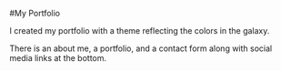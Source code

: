 #My Portfolio

I created my portfolio with a theme reflecting the colors in the galaxy.

There is an about me, a portfolio, and a contact form along with social media links at the bottom.